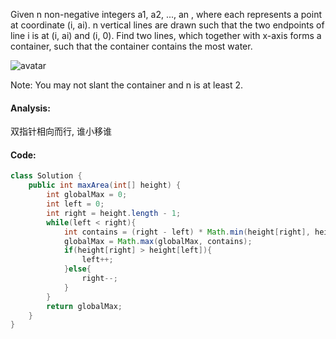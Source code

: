 Given n non-negative integers a1, a2, ..., an , where each represents a point 
at coordinate (i, ai). n vertical lines are drawn such that the two endpoints
 of line i is at (i, ai) and (i, 0). Find two lines, which together with 
 x-axis forms a container, such that the container contains the most water.

![avatar](https://s3-lc-upload.s3.amazonaws.com/uploads/2018/07/17/question_11.jpg)

Note: You may not slant the container and n is at least 2.

#### Analysis:
双指针相向而行, 谁小移谁
#### Code:
```java
class Solution {
    public int maxArea(int[] height) {
        int globalMax = 0;
        int left = 0;
        int right = height.length - 1;
        while(left < right){
            int contains = (right - left) * Math.min(height[right], height[left]);
            globalMax = Math.max(globalMax, contains);
            if(height[right] > height[left]){
                left++;
            }else{
                right--;
            }
        }
        return globalMax;
    }
}
```
